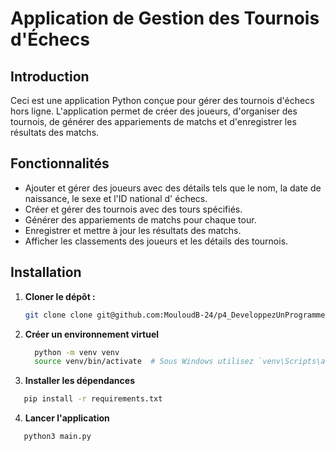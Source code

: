 # Application de Gestion des Tournois d'Échecs

## Introduction

Ceci est une application Python conçue pour gérer des tournois d'échecs hors ligne.
L'application permet de créer des joueurs, d'organiser des tournois, de générer des appariements de matchs et
d'enregistrer les résultats des matchs.

## Fonctionnalités

- Ajouter et gérer des joueurs avec des détails tels que le nom, la date de naissance, le sexe et l'ID national d'
  échecs.
- Créer et gérer des tournois avec des tours spécifiés.
- Générer des appariements de matchs pour chaque tour.
- Enregistrer et mettre à jour les résultats des matchs.
- Afficher les classements des joueurs et les détails des tournois.

## Installation

1. **Cloner le dépôt :**

   ```sh
   git clone clone git@github.com:MouloudB-24/p4_DeveloppezUnProgrammeLogicielPython.git
   ```
2. **Créer un environnement virtuel**
    ```sh
      python -m venv venv
      source venv/bin/activate  # Sous Windows utilisez `venv\Scripts\activate`
   ```
3. **Installer les dépendances**

```sh
   pip install -r requirements.txt
   ```

4. **Lancer l'application**

```sh
   python3 main.py
   ```